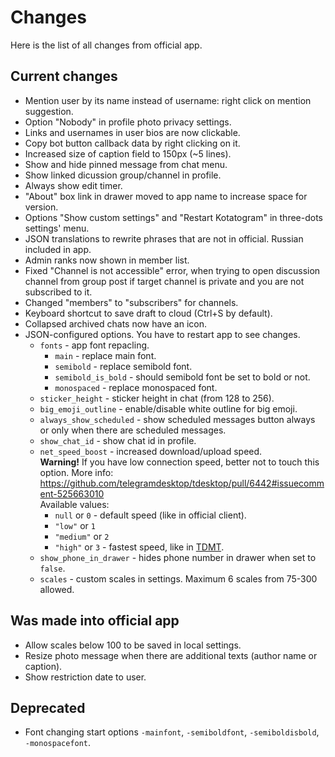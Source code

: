 # Changes

Here is the list of all changes from official app.

## Current changes

* Mention user by its name instead of username: right click on mention suggestion.
* Option "Nobody" in profile photo privacy settings.
* Links and usernames in user bios are now clickable.
* Copy bot button callback data by right clicking on it.
* Increased size of caption field to 150px (\~5 lines).
* Show and hide pinned message from chat menu.
* Show linked dicussion group/channel in profile.
* Always show edit timer.
* "About" box link in drawer moved to app name to increase space for version.
* Options "Show custom settings" and "Restart Kotatogram" in three-dots settings' menu.
* JSON translations to rewrite phrases that are not in official. Russian included in app.
* Admin ranks now shown in member list.
* Fixed "Channel is not accessible" error, when trying to open discussion channel from group post if target channel is private and you are not subscribed to it.
* Changed "members" to "subscribers" for channels.
* Keyboard shortcut to save draft to cloud (Ctrl+S by default).
* Collapsed archived chats now have an icon.
* JSON-configured options. You have to restart app to see changes.
  * `fonts` - app font repacling.
    * `main` - replace main font.
    * `semibold` - replace semibold font.
    * `semibold_is_bold` - should semibold font be set to bold or not.
    * `monospaced` - replace monospaced font.
  * `sticker_height` - sticker height in chat (from 128 to 256).
  * `big_emoji_outline` - enable/disable white outline for big emoji.
  * `always_show_scheduled` - show scheduled messages button always or only when there are scheduled messages.
  * `show_chat_id` - show chat id in profile.
  * `net_speed_boost` - increased download/upload speed.<br>**Warning!** If you have low connection speed, better not to touch this option. More info: https://github.com/telegramdesktop/tdesktop/pull/6442#issuecomment-525663010<br>Available values:
  	* `null` or `0` - default speed (like in official client).
  	* `"low"` or `1`
  	* `"medium"` or `2`
  	* `"high"` or `3` - fastest speed, like in [TDMT](https://github.com/mediatube/tdesktop).
  * `show_phone_in_drawer` - hides phone number in drawer when set to `false`.
  * `scales` - custom scales in settings. Maximum 6 scales from 75-300 allowed.


## Was made into official app
* Allow scales below 100 to be saved in local settings.
* Resize photo message when there are additional texts (author name or caption).
* Show restriction date to user.

## Deprecated
* Font changing start options `-mainfont`, `-semiboldfont`, `-semiboldisbold`, `-monospacefont`.
